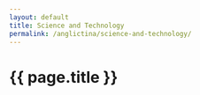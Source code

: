 ```yaml
---
layout: default
title: Science and Technology
permalink: /anglictina/science-and-technology/
---
```


{{ page.title }}
================
